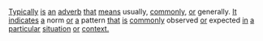 [Typically](./typically.md) [is](./is.md) [an](./an.md) [adverb](./adverb.md) [that](./that.md) [means](./means.md) usually, [commonly,](./commonly.md) [or](./or.md) generally. [It](./it.md) [indicates](./indicates.md) [a](./a.md) norm [or](./or.md) [a](./a.md) pattern [that](./that.md) [is](./is.md) [commonly](./commonly.md) observed [or](./or.md) expected [in](./in.md) [a](./a.md) [particular](./particular.md) [situation](./situation.md) [or](./or.md) [context.](./context.md)